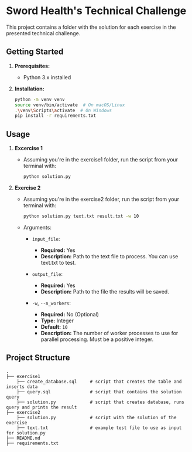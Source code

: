 # Sword Health's Technical Challenge

This project contains a folder with the solution for each exercise in the presented technical challenge.

## Getting Started

1.  **Prerequisites:**
    * Python 3.x installed

2.  **Installation:**
    ```bash
    python -m venv venv
    source venv/bin/activate  # On macOS/Linux
    .\venv\Scripts\activate  # On Windows
    pip install -r requirements.txt
    ```

## Usage

1.  **Excercise 1**
    * Assuming you're in the exercise1 folder, run the script from your terminal with:
        ```bash
        python solution.py
        ```

2.  **Exercise 2**
    * Assuming you're in the exercise2 folder, run the script from your terminal with:
        ```bash
        python solution.py text.txt result.txt -w 10
        ```
    * Arguments:
        * `input_file`:
            * **Required:** Yes
            * **Description:** Path to the text file to process. You can use text.txt to test.

        * `output_file`:
            * **Required:** Yes
            * **Description:** Path to the file the results will be saved.

        * `-w`, `--n_workers`:
            * **Required:** No (Optional)
            * **Type:** Integer
            * **Default:** `10`
            * **Description:** The number of worker processes to use for parallel processing. Must be a positive integer.


## Project Structure
    .
    ├── exercise1
        ├── create_database.sql     # script that creates the table and inserts data
        ├── query.sql               # script that contains the solution query
        ├── solution.py             # script that creates database, runs query and prints the result
    ├── exercise2
        ├── solution.py             # script with the solution of the exercise  
        ├── text.txt                # example test file to use as input for solution.py
    ├── README.md                   
    ├── requirements.txt
